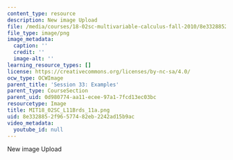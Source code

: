 ```yaml
---
content_type: resource
description: New image Upload
file: /media/courses/18-02sc-multivariable-calculus-fall-2010/8e3328852f96577482eb2242ad15b9ac_MIT18_02SC_L11Brds_11a.png
file_type: image/png
image_metadata:
  caption: ''
  credit: ''
  image-alt: ''
learning_resource_types: []
license: https://creativecommons.org/licenses/by-nc-sa/4.0/
ocw_type: OCWImage
parent_title: 'Session 33: Examples'
parent_type: CourseSection
parent_uid: 0d980774-aa11-ecee-97a1-7fcd13ec03bc
resourcetype: Image
title: MIT18_02SC_L11Brds_11a.png
uid: 8e332885-2f96-5774-82eb-2242ad15b9ac
video_metadata:
  youtube_id: null
---
```

New image Upload